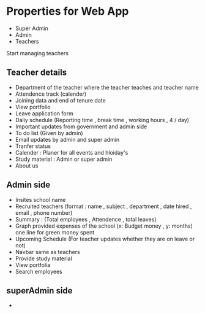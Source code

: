 # Properties for Web App

- Super Admin
- Admin
- Teachers

Start managing teachers

## Teacher details

- Department of the teacher where the teacher teaches and teacher name
- Attendence track (calender)
- Joining data and end of tenure date
- View portfolio
- Leave application form
- Daliy schedule (Reporting time , break time , working hours , 4 / day)
- Important updates from government and admin side
- To do list (Given by admin)
- Email updates by admin and super admin
- Tranfer status
- Calender : Planer for all events and hloiday's
- Study material : Admin or super admin
- About us

## Admin side

- Insites school name
- Recruited teachers (format : name , subject , department , date hired , email , phone number)
- Summary : (Total employees , Attendence , total leaves)
- Graph provided expenses of the school (x: Budget money , y: months) one line for green money spent
- Upcoming Schedule (For teacher updates whether they are on leave or not)
- Navbar same as teachers
- Provide study material
- View portfolia
- Search employees

## superAdmin side

- 